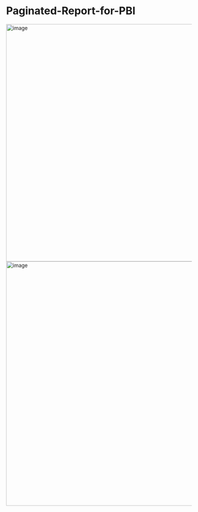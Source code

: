 # Paginated-Report-for-PBI

<img width="643" alt="image" src="https://user-images.githubusercontent.com/6987480/147897525-440dfd8a-1849-4bee-9ef0-75f5a673b11e.png">
<img width="662" alt="image" src="https://user-images.githubusercontent.com/6987480/147897531-0b981c4b-2c10-4260-b6a0-5c88fbc9bc73.png">
